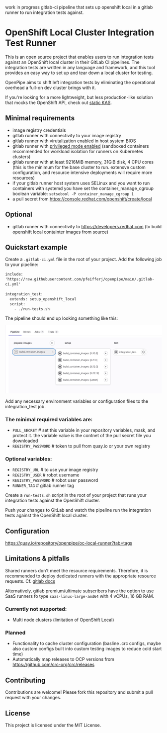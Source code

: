 work in progress gitlab-ci pipeline that sets up openshift local in a gitlab runner to run integration tests against.

# OpenShift Local Cluster Integration Test Runner

This is an open source project that enables users to run integration tests against an OpenShift local cluster in their GitLab CI pipelines. The integration tests are written in any language and framework, and this tool provides an easy way to set up and tear down a local cluster for testing.

OpenPipe aims to shift left integration tests by eliminating the operational overhead a full-on dev cluster brings with it.

If you're looking for a more lightweight, but less production-like solution that mocks the OpenShift API, check out [static KAS](https://github.com/alvaroaleman/static-kas).

## Minimal requirements

- image registry credentials
- gitlab runner with connectivity to your image registry
- gitlab runner with virutalization enabled in host system BIOS
- gitlab runner with [privileged mode enabled](https://docs.gitlab.com/runner/executors/docker.html#privileged-mode) (sandboxed containers recommended for workload isolation for runners on Kubernetes clusters)
- gitlab runner with at least 9216MiB memory, 31GiB disk, 4 CPU cores (this is the minimum for the base cluster to run. extensve custom configuration, and resource intensive deployments will require more resources)
- if your gitlab runner host system uses SELinux and you want to run containers with systemd you have set the container_manage_cgroup boolean variable: `setsebool -P container_manage_cgroup 1`
- a pull secret from https://console.redhat.com/openshift/create/local

## Optional

- gitlab runner with connectivity to https://developers.redhat.com (to build openshift local containter images from source)

## Quickstart example

Create a `.gitlab-ci.yml` file in the root of your project.
Add the following job to your pipeline:

```
include: 'https://raw.githubusercontent.com/pfeifferj/openpipe/main/.gitlab-ci.yml'

integration_test:
  extends: setup_openshift_local
  script:
    - ./run-tests.sh
```

The pipeline should end up looking something like this:

![pipeline](/docs/images/pipeline.png)

Add any necessary environment variables or configuration files to the integration_test job.

### The minimal required variables are:

- `PULL_SECRET` # set this variable in your repository variables, mask, and protect it. the variable value is the contnet of the pull secret file you downloaded
- `REGISTRY_PASSWORD` # token to pull from quay.io or your own registry

### Optional variables:

- `REGISTRY_URL` # to use your image registry
- `REGISTRY_USER` # robot username
- `REGISTRY_PASSWORD` # robot user password
- `RUNNER_TAG` # gitlab runner tag

Create a `run-tests.sh` script in the root of your project that runs your integration tests against the OpenShift cluster.

Push your changes to GitLab and watch the pipeline run the integration tests against the OpenShift local cluster.

<!-- ## Available variables -->

<!-- OpenShift credentials -->

## Configuration

https://quay.io/repository/openpipe/oc-local-runner?tab=tags

<!-- The following environment variables can be used to configure the integration test runner: -->

## Limitations & pitfalls

Shared runners don't meet the resource requirements. Therefore, it is recommended to deploy dedicated runners with the appropriate resource requests. Cf. [gitlab docs](https://docs.gitlab.com/runner/executors/kubernetes.html#cpu-requests-and-limits)

Alternatively, gitlab premium/ultimate subscribers have the option to use SaaS runners fo type `saas-linux-large-amd64` with 4 vCPUs, 16 GB RAM.

### Currently not supported:

- Multi node clusters (limitation of OpenShift Local)

### Planned

- Functionality to cache cluster configuration (basline .crc configs, maybe also custom configs built into custom testing images to reduce cold start time)
- Automatically map releases to OCP versions from https://github.com/crc-org/crc/releases

## Contributing

Contributions are welcome! Please fork this repository and submit a pull request with your changes.

## License

This project is licensed under the MIT License.
